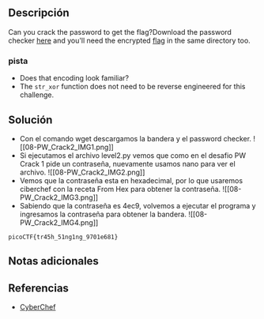 
## Descripción 

Can you crack the password to get the flag?Download the password checker [here](https://artifacts.picoctf.net/c/14/level2.py) and you'll need the encrypted [flag](https://artifacts.picoctf.net/c/14/level2.flag.txt.enc) in the same directory too.
### pista

- Does that encoding look familiar?
- The `str_xor` function does not need to be reverse engineered for this challenge.

## Solución

- Con el comando wget descargamos la bandera y el password checker.
![[08-PW_Crack2_IMG1.png]]
-  Si ejecutamos el archivo level2.py vemos que como en el desafio PW Crack 1 pide un contraseña, nuevamente usamos nano para ver el archivo.
![[08-PW_Crack2_IMG2.png]]
- Vemos que la contraseña esta en hexadecimal, por lo que usaremos ciberchef con la receta From Hex para obtener la contraseña.
![[08-PW_Crack2_IMG3.png]]
- Sabiendo que la contraseña es 4ec9, volvemos a ejecutar el programa y ingresamos la contraseña para obtener la bandera.
![[08-PW_Crack2_IMG4.png]]



```
picoCTF{tr45h_51ng1ng_9701e681}
```

## Notas adicionales


## Referencias

- [CyberChef](https://cyberchef.org/)